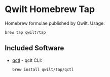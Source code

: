 # Qwilt Homebrew Tap

Homebrew formulae published by Qwilt. Usage:

```sh
brew tap qwilt/tap
```

## Included Software

- [qctl](https://github.com/Qwilt/qctl) - qclt CLI:

  ```sh
  brew install qwilt/tap/qctl
  ```
